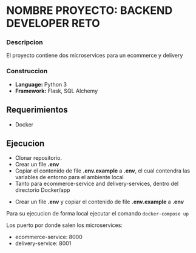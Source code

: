 # NOMBRE PROYECTO: BACKEND DEVELOPER RETO

### Descripcion

El proyecto contiene dos microservices para un ecommerce y delivery

### Construccion
* **Language:** Python 3
* **Framework:** Flask, SQL Alchemy

## Requerimientos
- Docker

## Ejecucion

- Clonar repositorio.
- Crear un file **.env** 
- Copiar el contenido de file **.env.example** a **.env**, el cual contendra las variables de entorno para el ambiente local
- Tanto para ecommerce-service and delivery-services, dentro del directorio Docker/app
* Crear un file **.env** y copiar el contenido de file **.env.example** a **.env**

Para su ejecucion de forma local ejecutar el comando ```docker-compose up```

Los puerto por donde salen los microservices:
- ecommerce-service: 8000
- delivery-service: 8001